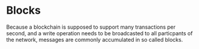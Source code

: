 # Blocks

Because a blockchain is supposed to support many transactions per second, and a write operation needs to be broadcasted to all particpants of the network, messages are commonly accumulated in so called blocks.
